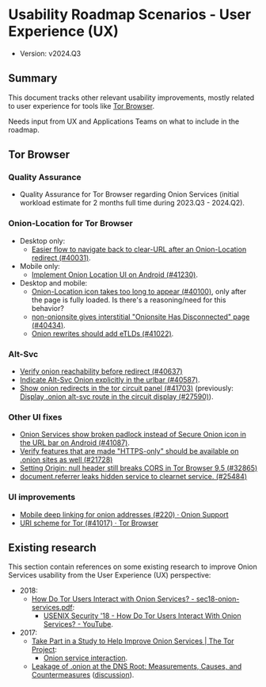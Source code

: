 # Usability Roadmap Scenarios - User Experience (UX)

* Version: v2024.Q3

## Summary

This document tracks other relevant usability improvements, mostly related to
user experience for tools like [Tor Browser][].

Needs input from UX and Applications Teams on what to include in the roadmap.

[Tor Browser]: https://www.torproject.org/download/

## Tor Browser

### Quality Assurance

* Quality Assurance for Tor Browser regarding Onion Services (initial workload
  estimate for 2 months full time during 2023.Q3 - 2024.Q2).

### Onion-Location for Tor Browser

* Desktop only:
    * [Easier flow to navigate back to clear-URL after an Onion-Location redirect (#40031)](https://gitlab.torproject.org/tpo/applications/tor-browser/-/issues/40031).
* Mobile only:
    * [Implement Onion Location UI on Android (#41230)](https://gitlab.torproject.org/tpo/applications/tor-browser/-/issues/41230).
* Desktop and mobile:
    * [Onion-Location icon takes too long to appear (#40100)](https://gitlab.torproject.org/tpo/applications/tor-browser/-/issues/40100),
      only after the page is fully loaded. Is there's a reasoning/need for this behavior?
    * [non-onionsite gives interstitial "Onionsite Has Disconnected" page (#40434)](https://gitlab.torproject.org/tpo/applications/tor-browser/-/issues/40434).
    * [Onion rewrites should add eTLDs (#41022)](https://gitlab.torproject.org/tpo/applications/tor-browser/-/issues/41022).

### Alt-Svc

* [Verify onion reachability before redirect (#40637)](https://gitlab.torproject.org/tpo/applications/tor-browser/-/issues/40637)
* [Indicate Alt-Svc Onion explicitly in the urlbar (#40587)](https://gitlab.torproject.org/tpo/applications/tor-browser/-/issues/40587).
* [Show onion redirects in the tor circuit panel (#41703)](https://gitlab.torproject.org/tpo/applications/tor-browser/-/issues/41703)
  (previously: [Display .onion alt-svc route in the circuit display (#27590)](https://gitlab.torproject.org/tpo/applications/tor-browser/-/issues/27590)).

### Other UI fixes

* [Onion Services show broken padlock instead of Secure Onion icon in the URL
  bar on Android (#41087)](https://gitlab.torproject.org/tpo/applications/tor-browser/-/issues/41087).
* [Verify features that are made "HTTPS-only" should be available on .onion sites as well (#21728)](https://gitlab.torproject.org/tpo/applications/tor-browser/-/issues/21728)
* [Setting Origin: null header still breaks CORS in Tor Browser 9.5 (#32865)](https://gitlab.torproject.org/tpo/applications/tor-browser/-/issues/32865)
* [document.referrer leaks hidden service to clearnet service. (#25484)](https://gitlab.torproject.org/tpo/applications/tor-browser/-/issues/25484)

### UI improvements

* [Mobile deep linking for onion addresses (#220) · Onion Support](https://gitlab.torproject.org/tpo/onion-services/onion-support/-/issues/220)
* [URI scheme for Tor (#41017) · Tor Browser](https://gitlab.torproject.org/tpo/applications/tor-browser/-/issues/41017#note_3070013)

## Existing research

This section contain references on some existing research to improve Onion
Services usability from the User Experience (UX) perspective:

* 2018:
    * [How Do Tor Users Interact with Onion Services? - sec18-onion-services.pdf](https://nymity.ch/onion-services/pdf/sec18-onion-services.pdf):
        * [USENIX Security '18 - How Do Tor Users Interact With Onion Services? - YouTube](https://www.youtube.com/watch?v=MYR4sB3wPOg).
* 2017:
    * [Take Part in a Study to Help Improve Onion Services | The Tor Project](https://blog.torproject.org/take-part-study-help-improve-onion-services/):
        * [Onion service interaction](https://nymity.ch/onion-services/).
    * [Leakage of .onion at the DNS Root: Measurements, Causes, and Countermeasures](https://seal.cs.ucf.edu/doc/tnet17.pdf)
      ([discussion](https://gitlab.torproject.org/tpo/onion-services/onion-support/-/issues/53)).
